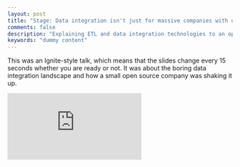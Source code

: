 ```yaml
---
layout: post
title: "Stage: Data integration isn't just for massive companies with unlimited time and money"
comments: false
description: "Explaining ETL and data integration technologies to an open source crowd"
keywords: "dummy content"
---
```


This was an Ignite-style talk, which means that the slides change every 15 seconds whether you are ready or not. It was about the boring data integration landscape and how a small open source company was shaking it up.

<div class="video-container"><iframe src="https://www.youtube.com/embed/JD1UJZ_tkp4" frameborder="0" allowfullscreen></iframe></div>

